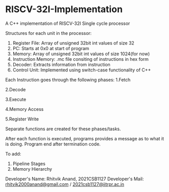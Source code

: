# RISCV-32I-Implementation
A C++ implementation of RISCV-32I Single cycle processor

Structures for each unit in the processor:
1. Register File: Array of unsigned 32bit int values of size 32
2. PC: Starts at 0x0 at start of program
3. Memory: Array of unsigned 32bit int values of size 1024(for now)
4. Instruction Memory: .mc file consiting of instructions in hex form 
5. Decoder: Extracts information from instruction
6. Control Unit: Implemented using switch-case functionality of C++

Each Instruction goes through the following phases:
1.Fetch

2.Decode

3.Execute

4.Memory Access

5.Register Write

Separate functions are created for these phases/tasks.

After each function is executed, programs provides a message as to what it is doing.
Program end after termination code.


To add:
1. Pipeline Stages
2. Memory Hierarchy


Developer's Name: Rhitvik Anand, 2021CSB1127
Developer's Mail: rhitvik2000anand@gmail.com / 2021csb1127@iitrpr.ac.in
